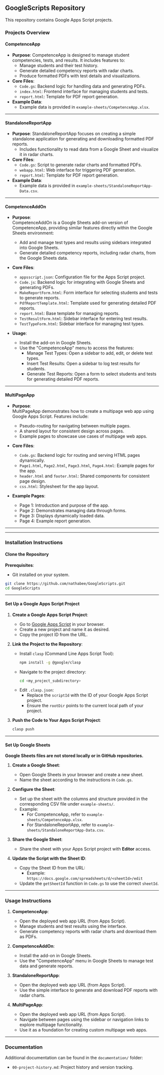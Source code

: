  

## GoogleScripts Repository

This repository contains Google Apps Script projects.

### **Projects Overview**

#### CompetenceApp
- **Purpose**: 
  CompetenceApp is designed to manage student competencies, tests, and results. It includes features to:
  - Manage students and their test history.
  - Generate detailed competency reports with radar charts.
  - Produce formatted PDFs with test details and visualizations.
- **Core Files**:
  - `Code.gs`: Backend logic for handling data and generating PDFs.
  - `index.html`: Frontend interface for managing students and tests.
  - `report.html`: Template for PDF report generation.
- **Example Data**:
  - Example data is provided in `example-sheets/CompetenceApp.xlsx`.

---

#### StandaloneReportApp
- **Purpose**:
  StandaloneReportApp focuses on creating a simple standalone application for generating and downloading formatted PDF reports.
  - Includes functionality to read data from a Google Sheet and visualize it in radar charts.
- **Core Files**:
  - `Code.gs`: Script to generate radar charts and formatted PDFs.
  - `webapp.html`: Web interface for triggering PDF generation.
  - `report.html`: Template for PDF report generation.
- **Example Data**:
  - Example data is provided in `example-sheets/StandaloneReportApp-Data.csv`.

---

#### CompetenceAddOn
- **Purpose**:  
  CompetenceAddOn is a Google Sheets add-on version of CompetenceApp, providing similar features directly within the Google Sheets environment:  
  - Add and manage test types and results using sidebars integrated into Google Sheets.  
  - Generate detailed competency reports, including radar charts, from the Google Sheets data.  

- **Core Files**:  
  - `appsscript.json`: Configuration file for the Apps Script project.  
  - `Code.js`: Backend logic for integrating with Google Sheets and generating PDFs.  
  - `MakeReportForm.html`: Form interface for selecting students and tests to generate reports.  
  - `PdfReportTemplate.html`: Template used for generating detailed PDF reports.  
  - `report.html`: Base template for managing reports.  
  - `TestResultForm.html`: Sidebar interface for entering test results.  
  - `TestTypeForm.html`: Sidebar interface for managing test types.  

- **Usage**:  
  - Install the add-on in Google Sheets.  
  - Use the "CompetenceApp" menu to access the features:  
    - Manage Test Types: Open a sidebar to add, edit, or delete test types.  
    - Insert Test Results: Open a sidebar to log test results for students.  
    - Generate Test Reports: Open a form to select students and tests for generating detailed PDF reports.  

---

#### MultiPageApp
- **Purpose**:  
  MultiPageApp demonstrates how to create a multipage web app using Google Apps Script. Features include:  
  - Pseudo-routing for navigating between multiple pages.  
  - A shared layout for consistent design across pages.  
  - Example pages to showcase use cases of multipage web apps.  

- **Core Files**:  
  - `Code.gs`: Backend logic for routing and serving HTML pages dynamically.  
  - `Page1.html`, `Page2.html`, `Page3.html`, `Page4.html`: Example pages for the app.  
  - `header.html` and `footer.html`: Shared components for consistent page design.  
  - `css.html`: Stylesheet for the app layout.  

- **Example Pages**:  
  - Page 1: Introduction and purpose of the app.  
  - Page 2: Demonstrates managing data through forms.  
  - Page 3: Displays dynamically loaded data.  
  - Page 4: Example report generation.  

---
---

### **Installation Instructions**

#### **Clone the Repository**
**Prerequisites**: 
- Git installed on your system.

```bash
git clone https://github.com/nathabee/GoogleScripts.git
cd GoogleScripts
```

---

#### **Set Up a Google Apps Script Project**

1. **Create a Google Apps Script Project**:
   - Go to [Google Apps Script](https://script.google.com/) in your browser.
   - Create a new project and name it as desired.
   - Copy the project ID from the URL.

2. **Link the Project to the Repository**:
   - Install `clasp` (Command Line Apps Script Tool):
     ```bash
     npm install -g @google/clasp
     ```
   - Navigate to the project directory:
     ```bash
     cd <my_project_subdirectory>
     ```
   - Edit `.clasp.json`:
     - Replace the `scriptId` with the ID of your Google Apps Script project.
     - Ensure the `rootDir` points to the current local path of your project.

3. **Push the Code to Your Apps Script Project**:
   ```bash
   clasp push
   ```

---

#### **Set Up Google Sheets**

**Google Sheets files are not stored locally or in GitHub repositories.**

1. **Create a Google Sheet**:
   - Open Google Sheets in your browser and create a new sheet.
   - Name the sheet according to the instructions in `Code.gs`.

2. **Configure the Sheet**:
   - Set up the sheet with the columns and structure provided in the corresponding CSV file under `example-sheets/`.
   - Example:
     - For CompetenceApp, refer to `example-sheets/CompetenceApp.xlsx`.
     - For StandaloneReportApp, refer to `example-sheets/StandaloneReportApp-Data.csv`.

3. **Share the Google Sheet**:
   - Share the sheet with your Apps Script project with **Editor** access.

4. **Update the Script with the Sheet ID**:
   - Copy the Sheet ID from the URL:
     - Example: `https://docs.google.com/spreadsheets/d/<sheetId>/edit`
   - Update the `getSheetId` function in `Code.gs` to use the correct `sheetId`.

---

### **Usage Instructions**


1. **CompetenceApp**:  
   - Open the deployed web app URL (from Apps Script).  
   - Manage students and test results using the interface.  
   - Generate competency reports with radar charts and download them as PDFs.  

2. **CompetenceAddOn**:  
   - Install the add-on in Google Sheets.  
   - Use the "CompetenceApp" menu in Google Sheets to manage test data and generate reports.  

3. **StandaloneReportApp**:  
   - Open the deployed web app URL (from Apps Script).  
   - Use the simple interface to generate and download PDF reports with radar charts.  

4. **MultiPageApp**:  
   - Open the deployed web app URL (from Apps Script).  
   - Navigate between pages using the sidebar or navigation links to explore multipage functionality.  
   - Use it as a foundation for creating custom multipage web apps.  

---




### **Documentation**

Additional documentation can be found in the `documentation/` folder:
- `00-project-history.md`: Project history and version tracking. 
 